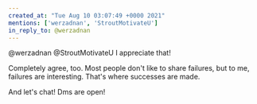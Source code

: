 ```yaml
---
created_at: "Tue Aug 10 03:07:49 +0000 2021"
mentions: ['werzadnan', 'StroutMotivateU']
in_reply_to: @werzadnan
---
```


@werzadnan @StroutMotivateU I appreciate that!

Completely agree, too. Most people don't like to share failures, but to me, failures are interesting. That's where successes are made.

And let's chat! Dms are open!